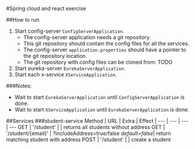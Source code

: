 #Spring cloud and react exercise

##How to run
1. Start config-server `ConfigServerApplication`.
   * The config-server application needs a git repository.
   * This git repository should contain the config files for all the services.
   * The config-server `application.properties` should have a pointer to the git repository location.
   * The git repository with config files can be cloned from: TODO
2. Start eureka-server `EurekaServerApplication`.
3. Start each x-service `XServiceApplication`.

###Notes:
* Wait to start `EurekaServerApplication` until `ConfigServerApplication` is done.
* Wait to start `XServiceApplication` until `EurekaServerApplication` is done.

##Services
###student-service
Method | URL | Extra | Effect
| --- | --- | --- | ---
GET | '/student' | | returns all students without address
GET | '/student/{email}' | ?includeAddress=true/false *default=false*| return matching student with address
POST | '/student' | | create a student